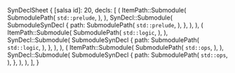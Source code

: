 SynDeclSheet {
    [salsa id]: 20,
    decls: [
        (
            ItemPath::Submodule(
                SubmodulePath(
                    `std::prelude`,
                ),
            ),
            SynDecl::Submodule(
                SubmoduleSynDecl {
                    path: SubmodulePath(
                        `std::prelude`,
                    ),
                },
            ),
        ),
        (
            ItemPath::Submodule(
                SubmodulePath(
                    `std::logic`,
                ),
            ),
            SynDecl::Submodule(
                SubmoduleSynDecl {
                    path: SubmodulePath(
                        `std::logic`,
                    ),
                },
            ),
        ),
        (
            ItemPath::Submodule(
                SubmodulePath(
                    `std::ops`,
                ),
            ),
            SynDecl::Submodule(
                SubmoduleSynDecl {
                    path: SubmodulePath(
                        `std::ops`,
                    ),
                },
            ),
        ),
    ],
}